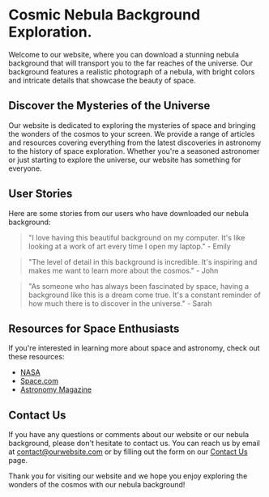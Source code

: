 <!--font:Montserrat-->

# Cosmic Nebula Background Exploration.

Welcome to our website, where you can download a stunning nebula background that will transport you to the far reaches of the universe. Our background features a realistic photograph of a nebula, with bright colors and intricate details that showcase the beauty of space.

## Discover the Mysteries of the Universe

Our website is dedicated to exploring the mysteries of space and bringing the wonders of the cosmos to your screen. We provide a range of articles and resources covering everything from the latest discoveries in astronomy to the history of space exploration. Whether you're a seasoned astronomer or just starting to explore the universe, our website has something for everyone.

## User Stories

Here are some stories from our users who have downloaded our nebula background:

> "I love having this beautiful background on my computer. It's like looking at a work of art every time I open my laptop." - Emily

> "The level of detail in this background is incredible. It's inspiring and makes me want to learn more about the cosmos." - John

> "As someone who has always been fascinated by space, having a background like this is a dream come true. It's a constant reminder of how much there is to discover in the universe." - Sarah

## Resources for Space Enthusiasts

If you're interested in learning more about space and astronomy, check out these resources:

- [NASA](#)
- [Space.com](#)
- [Astronomy Magazine](#)

## Contact Us

If you have any questions or comments about our website or our nebula background, please don't hesitate to contact us. You can reach us by email at [contact@ourwebsite.com](mailto:contact@ourwebsite.com) or by filling out the form on our [Contact Us](#) page.

Thank you for visiting our website and we hope you enjoy exploring the wonders of the cosmos with our nebula background!

<!--

Write me content for website with wallpaper which alt text is:

"A realistic photograph of a nebula, with bright colors and intricate details that showcase the beauty of the universe."

The name/title of the page should not be 1:1 copy of the alt text but rather a real content of the website which is using this wallpaper.

- Use markdown format 
- Start with heading
- Heading should be short and concise
- The content should look like a real website 
- The website should not be about the wallpaper, wallpaper is just a related background
- Heading should be contain work "wallpaper" or "background"
- Include real sections like references, contact, user stories, etc. use things relevant to the page purpose.
- Feel free to use structure like headings, bullets, numbering, blockquotes, paragraphs, horizontal lines, etc.
- You can use formatting like bold or _italic_
- You can include UTF-8 emojis
- Links should be only #hash anchors (and you can refer to the document itself)
- Do not include images


---


# Explore the Mysteries of the Universe with Our Nebula Wallpaper

Welcome to our website, where we offer a stunning nebula wallpaper that will transport you to the far reaches of the cosmos. Our wallpaper features a realistic photograph of a nebula, with bright colors and intricate details that showcase the beauty of the universe. 

## Discover the Wonders of Space

Our website is dedicated to exploring the mysteries of space and bringing the wonders of the universe to your screen. We offer a range of articles and resources that cover everything from the latest discoveries in astronomy to the history of space exploration. Whether you're a seasoned astronomer or just starting to explore the cosmos, our website has something for everyone.

## User Stories

Here are some stories from our users who have downloaded our nebula wallpaper:

> "I love the calming effect this wallpaper has on me. Whenever I'm feeling stressed, I just look at it and imagine myself floating through space." - Emily

> "The level of detail in this wallpaper is amazing. It's like having a window to another world right on my desktop." - John

> "As an amateur astronomer, I appreciate having a beautiful image of a nebula as my background. It reminds me why I fell in love with space in the first place." - Sarah

## References

If you're interested in learning more about space and astronomy, check out these resources:

- [NASA](#)
- [Space.com](#)
- [Astronomy Magazine](#)

## Contact Us

If you have any questions or comments about our website or our nebula wallpaper, please don't hesitate to contact us. You can reach us by email at [contact@ourwebsite.com](mailto:contact@ourwebsite.com) or by filling out the form on our [Contact Us](#) page.

Thank you for visiting our website and we hope you enjoy our nebula wallpaper!


---


Heading should not include word "wallpaper". The website should not be about the wallpaper itself, wallpaper is just a related background, rewrite whole content.


---


# Explore the Wonders of Space with Our Nebula Background

Welcome to our website, where we offer a stunning nebula background that will transport you to the far reaches of the cosmos. Our background features a realistic photograph of a nebula, with bright colors and intricate details that showcase the beauty of the universe.

## Discover the Mysteries of the Universe

Our website is dedicated to exploring the mysteries of space and bringing the wonders of the universe to your screen. We offer a range of articles and resources that cover everything from the latest discoveries in astronomy to the history of space exploration. Whether you're a seasoned astronomer or just starting to explore the cosmos, our website has something for everyone.

## User Stories

Here are some stories from our users who have downloaded our nebula background:

> "I love having this background on my computer. It's a beautiful reminder of how vast and mysterious the universe is." - Emily

> "The level of detail in this background is incredible. It's like looking at a work of art every time I open my laptop." - John

> "As someone who has always been fascinated by space, having a background like this is a dream come true. It's inspiring and makes me want to learn more about the cosmos." - Sarah

## Resources for Space Enthusiasts

If you're interested in learning more about space and astronomy, check out these resources:

- [NASA](#)
- [Space.com](#)
- [Astronomy Magazine](#)

## Contact Us

If you have any questions or comments about our website or our nebula background, please don't hesitate to contact us. You can reach us by email at [contact@ourwebsite.com](mailto:contact@ourwebsite.com) or by filling out the form on our [Contact Us](#) page.

Thank you for visiting our website and we hope you enjoy our nebula background!


---


Heading is too long, rewrite whole content.


---


# Discover the Cosmos with Our Nebula Background

Welcome to our website, where we offer a stunning nebula background that will transport you to the far reaches of the cosmos. Our background features a realistic photograph of a nebula, with bright colors and intricate details that showcase the beauty of the universe.

## Explore the Wonders of Space

Our website is dedicated to exploring the mysteries of space and bringing the wonders of the universe to your screen. We provide a range of articles and resources covering everything from the latest discoveries in astronomy to the history of space exploration. Whether you're a seasoned astronomer or just starting to explore the cosmos, our website has something for everyone.

## User Stories

Here are some stories from our users who have downloaded our nebula background:

> "I love having this beautiful background on my computer. It's like a window into the vastness of space." - Emily

> "The level of detail in this background is incredible. It's inspiring and makes me want to learn more about the universe." - John

> "As someone who has always been fascinated by space, having a background like this is a dream come true. It's a constant reminder of how much there is to discover in the cosmos." - Sarah

## Resources for Space Enthusiasts

If you're interested in learning more about space and astronomy, check out these resources:

- [NASA](#)
- [Space.com](#)
- [Astronomy Magazine](#)

## Contact Us

If you have any questions or comments about our website or our nebula background, please don't hesitate to contact us. You can reach us by email at [contact@ourwebsite.com](mailto:contact@ourwebsite.com) or by filling out the form on our [Contact Us](#) page.

Thank you for visiting our website and we hope you enjoy exploring the wonders of the cosmos with our nebula background!


---


Heading is too long, rewrite whole content.


---


# Nebula Background: Explore the Wonders of the Cosmos

Welcome to our website, where you can download a stunning nebula background that will transport you to the far reaches of the universe. Our background features a realistic photograph of a nebula, with bright colors and intricate details that showcase the beauty of space.

## Discover the Mysteries of the Universe

Our website is dedicated to exploring the mysteries of space and bringing the wonders of the cosmos to your screen. We provide a range of articles and resources covering everything from the latest discoveries in astronomy to the history of space exploration. Whether you're a seasoned astronomer or just starting to explore the universe, our website has something for everyone.

## User Stories

Here are some stories from our users who have downloaded our nebula background:

> "I love having this beautiful background on my computer. It's like looking at a work of art every time I open my laptop." - Emily

> "The level of detail in this background is incredible. It's inspiring and makes me want to learn more about the cosmos." - John

> "As someone who has always been fascinated by space, having a background like this is a dream come true. It's a constant reminder of how much there is to discover in the universe." - Sarah

## Resources for Space Enthusiasts

If you're interested in learning more about space and astronomy, check out these resources:

- [NASA](#)
- [Space.com](#)
- [Astronomy Magazine](#)

## Contact Us

If you have any questions or comments about our website or our nebula background, please don't hesitate to contact us. You can reach us by email at [contact@ourwebsite.com](mailto:contact@ourwebsite.com) or by filling out the form on our [Contact Us](#) page.

Thank you for visiting our website and we hope you enjoy exploring the wonders of the cosmos with our nebula background!


---


Write me a Google font which is best fitting for the website.

Pick from the list:
- Poppins
- Futura
- IBM Plex Sans
- Barlow Condensed
- Dancing Script
- Orbitron
- Exo 2
- Open Sans
- Lobster
- Great Vibes
- Playfair Display
- Montserrat
- Roboto
- Lato
- Alegreya
- Inter
- Raleway


Write just the font name nothing else.


---


Montserrat

-->
